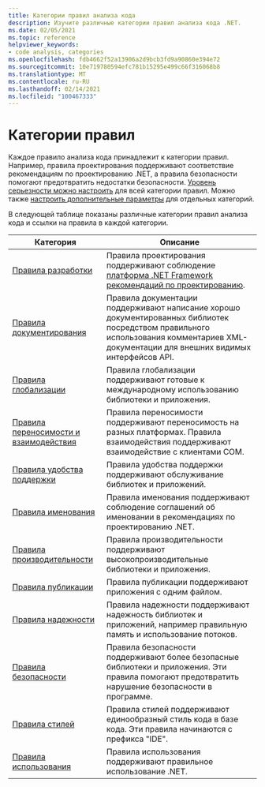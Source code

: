 ```yaml
---
title: Категории правил анализа кода
description: Изучите различные категории правил анализа кода .NET.
ms.date: 02/05/2021
ms.topic: reference
helpviewer_keywords:
- code analysis, categories
ms.openlocfilehash: fdb4662f52a13906a2d9bcb3fd9a90860e394e72
ms.sourcegitcommit: 10e719780594efc781b15295e499c66f316068b8
ms.translationtype: MT
ms.contentlocale: ru-RU
ms.lasthandoff: 02/14/2021
ms.locfileid: "100467333"
---
```

# <a name="rule-categories"></a>Категории правил

Каждое правило анализа кода принадлежит к категории правил. Например, правила проектирования поддерживают соответствие рекомендациям по проектированию .NET, а правила безопасности помогают предотвратить недостатки безопасности. [Уровень серьезности можно настроить](configuration-options.md#scope) для всей категории правил. Можно также [настроить дополнительные параметры](code-quality-rule-options.md#category-of-rules) для отдельных категорий.

В следующей таблице показаны различные категории правил анализа кода и ссылки на правила в каждой категории.

| Категория | Описание |
| - | - |
| [Правила разработки](quality-rules/design-warnings.md) | Правила проектирования поддерживают соблюдение [платформа .NET Framework рекомендаций по проектированию](../../standard/design-guidelines/index.md). |
| [Правила документирования](quality-rules/documentation-warnings.md) | Правила документации поддерживают написание хорошо документированных библиотек посредством правильного использования комментариев XML-документации для внешних видимых интерфейсов API. |
| [Правила глобализации](quality-rules/globalization-warnings.md) | Правила глобализации поддерживают готовые к международному использованию библиотеки и приложения. |
| [Правила переносимости и взаимодействия](quality-rules/interoperability-warnings.md) | Правила переносимости поддерживают переносимость на разных платформах. Правила взаимодействия поддерживают взаимодействие с клиентами COM. |
| [Правила удобства поддержки](quality-rules/maintainability-warnings.md) | Правила удобства поддержки поддерживают обслуживание библиотек и приложений. |
| [Правила именования](quality-rules/naming-warnings.md) | Правила именования поддерживают соблюдение соглашений об именовании в рекомендациях по проектированию .NET. |
| [Правила производительности](quality-rules/performance-warnings.md) | Правила производительности поддерживают высокопроизводительные библиотеки и приложения. |
| [Правила публикации](quality-rules/publish-warnings.md) | Правила публикации поддерживают приложения с одним файлом. |
| [Правила надежности](quality-rules/reliability-warnings.md) | Правила надежности поддерживают надежность библиотек и приложений, например правильную память и использование потоков. |
| [Правила безопасности](quality-rules/security-warnings.md) | Правила безопасности поддерживают более безопасные библиотеки и приложения. Эти правила помогают предотвратить нарушение безопасности в программе. |
| [Правила стилей](style-rules/index.md) | Правила стилей поддерживают единообразный стиль кода в базе кода. Эти правила начинаются с префикса "IDE". |
| [Правила использования](quality-rules/usage-warnings.md) | Правила использования поддерживают правильное использование .NET. |
